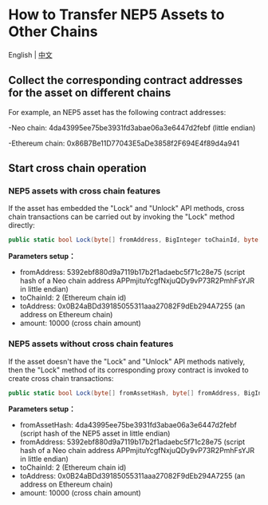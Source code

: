 # How to Transfer NEP5 Assets to Other Chains

English | [中文](./How_to_cross_NEP5_asset_cn.md)

## Collect the corresponding contract addresses for the asset on different chains

For example, an NEP5 asset has the following contract addresses:

-Neo chain: 4da43995ee75be3931fd3abae06a3e6447d2febf (little endian)

-Ethereum chain: 0x86B7Be11D77043E5aDe3858f2F694E4f89d4a941

## Start cross chain operation

### NEP5 assets with cross chain features

If the asset has embedded the "Lock" and "Unlock" API methods, cross chain transactions can be carried out by invoking the "Lock" method directly:

```C#
public static bool Lock(byte[] fromAddress, BigInteger toChainId, byte[] toAddress, BigInteger amount)
```

**Parameters setup：**  

- fromAddress: 5392ebf880d9a7119b17b2f1adaebc5f71c28e75 (script hash of a Neo chain address APPmjituYcgfNxjuQDy9vP73R2PmhFsYJR in little endian)  
- toChainId: 2 (Ethereum chain id)  
- toAddress: 0x0B24aBDd39185055311aaa27082F9dEb294A7255 (an address on Ethereum chain)  
- amount: 10000 (cross chain amount)

### NEP5 assets without cross chain features

If the asset doesn't have the "Lock" and "Unlock" API methods natively, then the "Lock" method of its corresponding proxy contract is invoked to create cross chain transactions:

```C#
public static bool Lock(byte[] fromAssetHash, byte[] fromAddress, BigInteger toChainId, byte[] toAddress, BigInteger amount)
```

**Parameters setup：**  

- fromAssetHash: 4da43995ee75be3931fd3abae06a3e6447d2febf (script hash of the NEP5 asset in little endian)  
- fromAddress: 5392ebf880d9a7119b17b2f1adaebc5f71c28e75 (script hash of a Neo chain address  APPmjituYcgfNxjuQDy9vP73R2PmhFsYJR in little endian)  
- toChainId: 2 (Ethereum chain id)  
- toAddress: 0x0B24aBDd39185055311aaa27082F9dEb294A7255 (an address on Ethereum chain)  
- amount: 10000 (cross chain amount)
